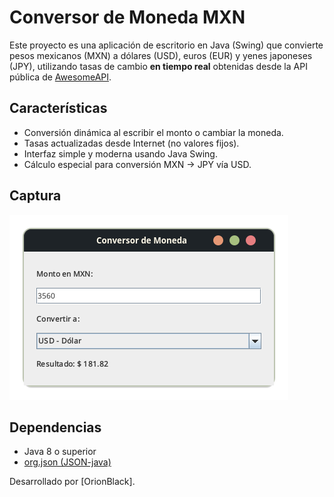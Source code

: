# Conversor de Moneda MXN

Este proyecto es una aplicación de escritorio en Java (Swing) que convierte pesos mexicanos (MXN) a dólares (USD), euros (EUR) y yenes japoneses (JPY), utilizando tasas de cambio **en tiempo real** obtenidas desde la API pública de [AwesomeAPI](https://economia.awesomeapi.com.br/).

## Características

- Conversión dinámica al escribir el monto o cambiar la moneda.
- Tasas actualizadas desde Internet (no valores fijos).
- Interfaz simple y moderna usando Java Swing.
- Cálculo especial para conversión MXN → JPY vía USD.

## Captura

![Captura de pantalla](img/captura.png) <!-- Puedes agregar la imagen real cuando la tengas -->

## Dependencias

- Java 8 o superior
- [org.json (JSON-java)](https://github.com/stleary/JSON-java)

Desarrollado por [OrionBlack].
